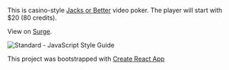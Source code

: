 This is casino-style [Jacks or Better] video poker. The player will start
with $20 (80 credits).

View on [Surge].

<img src="https://img.shields.io/badge/code_style-standard-brightgreen.svg" alt="Standard - JavaScript Style Guide">

This project was bootstrapped with [Create React App]

[Jacks or Better]: https://wizardofodds.com/games/video-poker/tables/jacks-or-better/
[Surge]: http://jacks-or-better.surge.sh/
[Create React App]: https://github.com/facebookincubator/create-react-app
